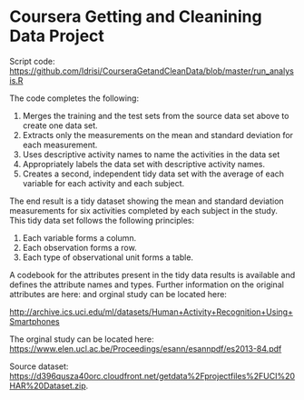 # Coursera Getting and Cleanining Data Project

Script code: https://github.com/Idrisi/CourseraGetandCleanData/blob/master/run_analysis.R

The code completes the following:
1. Merges the training and the test sets from the source data set above to create one data set.
2. Extracts only the measurements on the mean and standard deviation for each measurement.
3. Uses descriptive activity names to name the activities in the data set
4. Appropriately labels the data set with descriptive activity names.
5. Creates a second, independent tidy data set with the average of each variable for each activity and each subject.

The end result is a tidy dataset showing the mean and standard deviation measurements for six activities completed by each subject in the study. This tidy data set follows the following principles:

1. Each variable forms a column.
2. Each observation forms a row.
3. Each type of observational unit forms a table.

A codebook for the attributes present in the tidy data results is available and defines the attribute names and types. Further information on the original attributes are here: and orginal study can be located here:

http://archive.ics.uci.edu/ml/datasets/Human+Activity+Recognition+Using+Smartphones

The orginal study can be located here:
https://www.elen.ucl.ac.be/Proceedings/esann/esannpdf/es2013-84.pdf

Source dataset:
https://d396qusza40orc.cloudfront.net/getdata%2Fprojectfiles%2FUCI%20HAR%20Dataset.zip.

